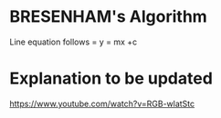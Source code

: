 # BRESENHAM's Algorithm

Line equation follows = y = mx +c 

# Explanation to be updated

https://www.youtube.com/watch?v=RGB-wlatStc
